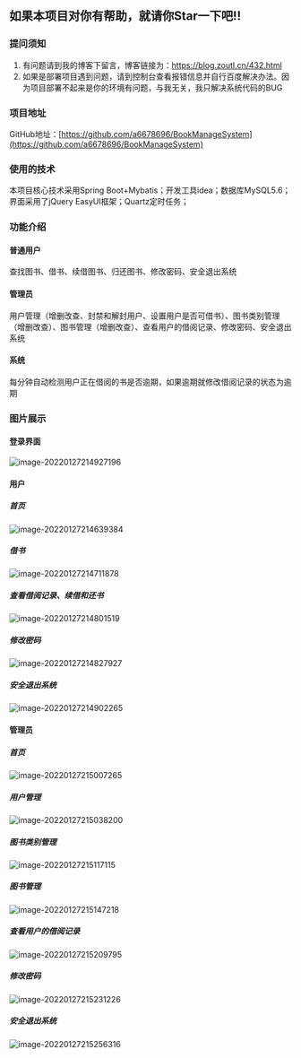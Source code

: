 ## 如果本项目对你有帮助，就请你Star一下吧!!

### 提问须知

1) 有问题请到我的博客下留言，博客链接为：https://blog.zoutl.cn/432.html 
2) 如果是部署项目遇到问题，请到控制台查看报错信息并自行百度解决办法。因为项目部署不起来是你的环境有问题，与我无关，我只解决系统代码的BUG

### 项目地址

GitHub地址：[https://github.com/a6678696/BookManageSystem](https://github.com/a6678696/BookManageSystem)

### 使用的技术

本项目核心技术采用Spring Boot+Mybatis；开发工具idea；数据库MySQL5.6；界面采用了jQuery EasyUI框架；Quartz定时任务；

### 功能介绍

#### 普通用户

查找图书、借书、续借图书、归还图书、修改密码、安全退出系统

#### 管理员

用户管理（增删改查、封禁和解封用户、设置用户是否可借书）、图书类别管理（增删改查）、图书管理（增删改查）、查看用户的借阅记录、修改密码、安全退出系统

#### 系统

每分钟自动检测用户正在借阅的书是否逾期，如果逾期就修改借阅记录的状态为逾期

### 图片展示

#### 登录界面

![image-20220127214927196](https://image.zoutl.cn/hexo-blog/blogImage/image-20220127214927196.png)

#### 用户

##### 首页

![image-20220127214639384](https://image.zoutl.cn/hexo-blog/blogImage/image-20220127214639384.png)

##### 借书

![image-20220127214711878](https://image.zoutl.cn/hexo-blog/blogImage/image-20220127214711878.png)

##### 查看借阅记录、续借和还书

![image-20220127214801519](https://image.zoutl.cn/hexo-blog/blogImage/image-20220127214801519.png)

##### 修改密码

![image-20220127214827927](https://image.zoutl.cn/hexo-blog/blogImage/image-20220127214827927.png)

##### 安全退出系统

![image-20220127214902265](https://image.zoutl.cn/hexo-blog/blogImage/image-20220127214902265.png)

#### 管理员

##### 首页

![image-20220127215007265](https://image.zoutl.cn/hexo-blog/blogImage/image-20220127215007265.png)

##### 用户管理

![image-20220127215038200](https://image.zoutl.cn/hexo-blog/blogImage/image-20220127215038200.png)

##### 图书类别管理

![image-20220127215117115](https://image.zoutl.cn/hexo-blog/blogImage/image-20220127215117115.png)

##### 图书管理

![image-20220127215147218](https://image.zoutl.cn/hexo-blog/blogImage/image-20220127215147218.png)

##### 查看用户的借阅记录

![image-20220127215209795](https://image.zoutl.cn/hexo-blog/blogImage/image-20220127215209795.png)

##### 修改密码

![image-20220127215231226](https://image.zoutl.cn/hexo-blog/blogImage/image-20220127215231226.png)

##### 安全退出系统

![image-20220127215256316](https://image.zoutl.cn/hexo-blog/blogImage/image-20220127215256316.png)
